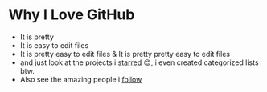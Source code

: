 # Why I Love GitHub

* It is pretty
* It is easy to edit files
* It is pretty easy to edit files
& It is pretty pretty easy to edit files
* and just look at the projects i [starred](http://github.com/adnahmed?tab=stars) 😍, i even created categorized lists btw.
* Also see the amazing people i [follow](https://github.com/adnahmed?tab=following) 
